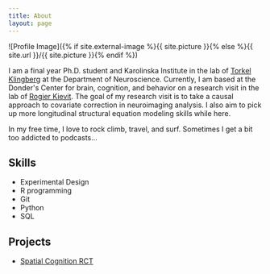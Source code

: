 ```yaml
---
title: About
layout: page
---
```

![Profile Image]({% if site.external-image %}{{ site.picture }}{% else %}{{ site.url }}/{{ site.picture }}{% endif %})

<p>I am a final year Ph.D. student and Karolinska Institute in the lab of <a href="http://www.klingberglab.se/">Torkel Klingberg</a> at the Department of Neuroscience. Currently, I am based at the Donder's Center for brain, cognition, and behavior on a research visit in the lab of  <a href="https://www.rogierkievit.com/">Rogier Kievit</a>. The goal of my research visit is to take a causal approach to covariate correction in neuroimaging analysis. I also aim to pick up more longitudinal structural equation modeling skills while here. </p>

<p>In my free time, I love to rock climb, travel, and surf. Sometimes I get a bit too addicted to podcasts...</p>

<h2>Skills</h2>

<ul class="skill-list">
	<li>Experimental Design</li>
	<li>R programming</li>
	<li>Git</li>
	<li>Python</li>
	<li>SQL</li>
</ul>

<h2>Projects</h2>

<ul>
	<li><a href="https://www.njudd.com/spatial-cognition/">Spatial Cognition RCT</a></li>
</ul>
